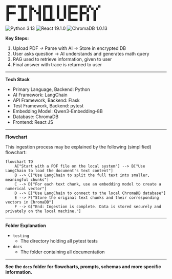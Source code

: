 ```
▗▄▄▄▖▗▄▄▄▖▗▖  ▗▖▗▄▄▄▖ ▗▖ ▗▖▗▄▄▄▖▗▄▄▖▗▖  ▗▖
▐▌     █  ▐▛▚▖▐▌▐▌ ▐▌ ▐▌ ▐▌▐▌   ▐▌ ▐▌▝▚▞▘  
▐▛▀▀▘  █  ▐▌ ▝▜▌▐▌ ▐▌ ▐▌ ▐▌▐▛▀▀▘▐▛▀▚▖ ▐▌  
▐▌   ▗▄█▄▖▐▌  ▐▌▐▙▄▟▙▖▝▚▄▞▘▐▙▄▄▖▐▌ ▐▌ ▐▌                                      
```

![Python 3.13](https://img.shields.io/badge/Python-3.13-blue?logo=python&logoColor=white)
![React 19.1.0](https://img.shields.io/badge/React-19.1.0-blue?logo=react)
![ChromaDB 1.0.13](https://img.shields.io/badge/ChromaDB-1.0.13-blue?logo=python)

**Key Steps:**

1. Upload PDF → Parse with AI → Store in encrypted DB
2. User asks question → AI understands and generates math query
3. RAG used to retrieve information, given to user
4. Final answer with trace is returned to user

---

**Tech Stack**

- Primary Language, Backend: Python
- AI Framework: LangChain
- API Framework, Backend: Flask
- Test Framework, Backend: pytest
- Embedding Model: Qwen3-Embedding-8B
- Database: ChromaDB
- Frontend: React JS

---
**Flowchart**

This ingestion process may be explained by the following (simplified) flowchart:

```mermaid
flowchart TD
    A["Start with a PDF file on the local system"] --> B["Use LangChain to load the document's text content"]
    B --> C["Use LangChain to split the full text into smaller, meaningful chunks"]
    C --> D["For each text chunk, use an embedding model to create a numerical vector"]
    D --> E["Use LangChain to connect to the local ChromaDB database"]
    E --> F["Store the original text chunks and their corresponding vectors in ChromaDB"]
    F --> G["End: Ingestion is complete. Data is stored securely and privately on the local machine."]
```

---

**Folder Explanation**

- `testing`
    - The directory holding all pytest tests
- `docs`
    - The folder containing all documentation

---

**See the `docs` folder for flowcharts, prompts, schemas and more specific information.**
